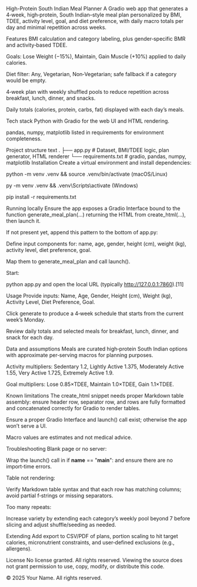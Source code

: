 High-Protein South Indian Meal Planner
A Gradio web app that generates a 4‑week, high‑protein, South Indian–style meal plan personalized by BMI, TDEE, activity level, goal, and diet preference, with daily macro totals per day and minimal repetition across weeks.​

Features
BMI calculation and category labeling, plus gender‑specific BMR and activity‑based TDEE.​

Goals: Lose Weight (−15%), Maintain, Gain Muscle (+10%) applied to daily calories.​

Diet filter: Any, Vegetarian, Non‑Vegetarian; safe fallback if a category would be empty.​

4‑week plan with weekly shuffled pools to reduce repetition across breakfast, lunch, dinner, and snacks.​

Daily totals (calories, protein, carbs, fat) displayed with each day’s meals.​

Tech stack
Python with Gradio for the web UI and HTML rendering.​

pandas, numpy, matplotlib listed in requirements for environment completeness.​

Project structure
text
.
├── app.py              # Dataset, BMI/TDEE logic, plan generator, HTML renderer
└── requirements.txt    # gradio, pandas, numpy, matplotlib
Installation
Create a virtual environment and install dependencies:

python -m venv .venv && source .venv/bin/activate (macOS/Linux)​

py -m venv .venv && .venv\Scripts\activate (Windows)​

pip install -r requirements.txt​

Running locally
Ensure the app exposes a Gradio Interface bound to the function generate_meal_plan(...) returning the HTML from create_html(...), then launch it.​

If not present yet, append this pattern to the bottom of app.py:

Define input components for: name, age, gender, height (cm), weight (kg), activity level, diet preference, goal.​

Map them to generate_meal_plan and call launch().​

Start:

python app.py and open the local URL (typically http://127.0.0.1:7860).[11]

Usage
Provide inputs: Name, Age, Gender, Height (cm), Weight (kg), Activity Level, Diet Preference, Goal.​

Click generate to produce a 4‑week schedule that starts from the current week’s Monday.​

Review daily totals and selected meals for breakfast, lunch, dinner, and snack for each day.​

Data and assumptions
Meals are curated high‑protein South Indian options with approximate per‑serving macros for planning purposes.​

Activity multipliers: Sedentary 1.2, Lightly Active 1.375, Moderately Active 1.55, Very Active 1.725, Extremely Active 1.9.​

Goal multipliers: Lose 0.85×TDEE, Maintain 1.0×TDEE, Gain 1.1×TDEE.​

Known limitations
The create_html snippet needs proper Markdown table assembly: ensure header row, separator row, and rows are fully formatted and concatenated correctly for Gradio to render tables.​

Ensure a proper Gradio Interface and launch() call exist; otherwise the app won’t serve a UI.​

Macro values are estimates and not medical advice.​

Troubleshooting
Blank page or no server:

Wrap the launch() call in if __name__ == "__main__": and ensure there are no import‑time errors.​

Table not rendering:

Verify Markdown table syntax and that each row has matching columns; avoid partial f‑strings or missing separators.​

Too many repeats:

Increase variety by extending each category’s weekly pool beyond 7 before slicing and adjust shuffle/seeding as needed.​

Extending
Add export to CSV/PDF of plans, portion scaling to hit target calories, micronutrient constraints, and user‑defined exclusions (e.g., allergens).​

License
No license granted. All rights reserved. Viewing the source does not grant permission to use, copy, modify, or distribute this code.​

© 2025 Your Name. All rights reserved.